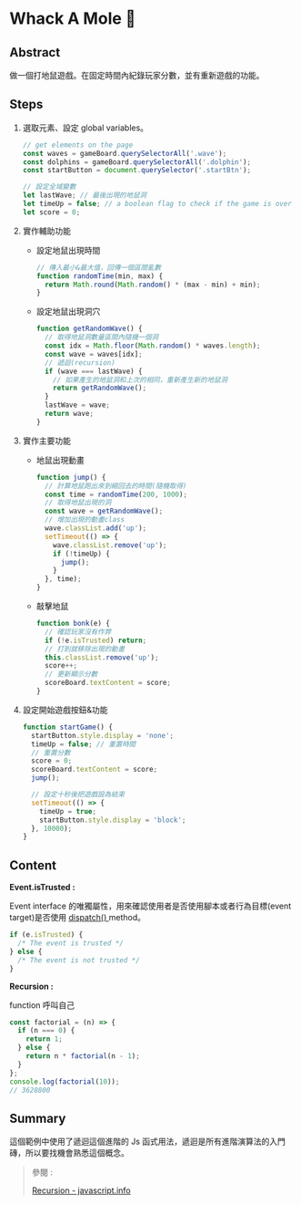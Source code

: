 # Whack A Mole 🐬

## Abstract

做一個打地鼠遊戲。在固定時間內紀錄玩家分數，並有重新遊戲的功能。

## Steps

1.  選取元素、設定 global variables。

    ```javascript
    // get elements on the page
    const waves = gameBoard.querySelectorAll('.wave');
    const dolphins = gameBoard.querySelectorAll('.dolphin');
    const startButton = document.querySelector('.startBtn');

    // 設定全域變數
    let lastWave; // 最後出現的地鼠洞
    let timeUp = false; // a boolean flag to check if the game is over
    let score = 0;
    ```

2.  實作輔助功能

    - 設定地鼠出現時間
      ```js
      // 傳入最小&最大值，回傳一個區間亂數
      function randomTime(min, max) {
        return Math.round(Math.random() * (max - min) + min);
      }
      ```
    - 設定地鼠出現洞穴

      ```js
      function getRandomWave() {
        // 取得地鼠洞數量區間內隨機一個洞
        const idx = Math.floor(Math.random() * waves.length);
        const wave = waves[idx];
        // 遞迴(recursion)
        if (wave === lastWave) {
          // 如果產生的地鼠洞和上次的相同，重新產生新的地鼠洞
          return getRandomWave();
        }
        lastWave = wave;
        return wave;
      }
      ```

3.  實作主要功能

    - 地鼠出現動畫
      ```js
      function jump() {
        // 計算地鼠跑出來到縮回去的時間(隨機取得)
        const time = randomTime(200, 1000);
        // 取得地鼠出現的洞
        const wave = getRandomWave();
        // 增加出現的動畫class
        wave.classList.add('up');
        setTimeout(() => {
          wave.classList.remove('up');
          if (!timeUp) {
            jump();
          }
        }, time);
      }
      ```
    - 敲擊地鼠

      ```js
      function bonk(e) {
        // 確認玩家沒有作弊
        if (!e.isTrusted) return;
        // 打到就移除出現的動畫
        this.classList.remove('up');
        score++;
        // 更新顯示分數
        scoreBoard.textContent = score;
      }
      ```

4.  設定開始遊戲按鈕&功能

    ```js
    function startGame() {
      startButton.style.display = 'none';
      timeUp = false; // 重置時間
      // 重置分數
      score = 0;
      scoreBoard.textContent = score;
      jump();

      // 設定十秒後把遊戲設為結束
      setTimeout(() => {
        timeUp = true;
        startButton.style.display = 'block';
      }, 10000);
    }
    ```

## Content

**Event.isTrusted :**

Event interface 的唯獨屬性，用來確認使用者是否使用腳本或者行為目標(event target)是否使用 [dispatch() ](https://developer.mozilla.org/en-US/docs/Web/API/EventTarget/dispatchEvent) method。

```js
if (e.isTrusted) {
  /* The event is trusted */
} else {
  /* The event is not trusted */
}
```

**Recursion :**

function 呼叫自己

```js
const factorial = (n) => {
  if (n === 0) {
    return 1;
  } else {
    return n * factorial(n - 1);
  }
};
console.log(factorial(10));
// 3628800
```

## Summary

這個範例中使用了遞迴這個進階的 Js 函式用法，遞迴是所有進階演算法的入門磚，所以要找機會熟悉這個概念。

> 參閱 :
>
> [Recursion - javascript.info](https://javascript.info/recursion)
